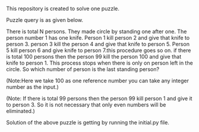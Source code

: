This repository is created to solve one puzzle.

Puzzle query is as given below.

There is total N persons. They made circle by standing one after one. The person number 1 has one knife. Person 1 kill person 2 and give that knife to person 3. person 3 kill the person 4 and give that knife to person 5. Person 5 kill person 6 and give knife to person 7.this procedure goes so on. if there is total 100 persons then the person 99 kill the person 100 and give that knife to person 1. This process stops when there is only on person left in the circle. So which number of person is the last standing person?

(Note:Here we take 100 as one reference number you can take any integer number as the input.)

(Note: If there is total 99 persons then the person 99 kill person 1 and give it to person 3. So it is not necessary that only even numbers will be eliminated.)

Solution of the above puzzle is getting by running the initial.py file.

